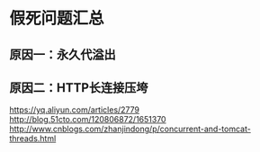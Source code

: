 # 假死问题汇总


## 原因一：永久代溢出

## 原因二：HTTP长连接压垮
https://yq.aliyun.com/articles/2779
http://blog.51cto.com/120806872/1651370
http://www.cnblogs.com/zhanjindong/p/concurrent-and-tomcat-threads.html